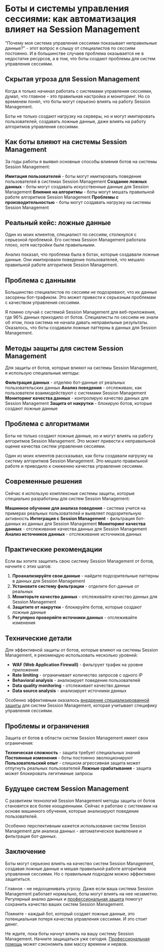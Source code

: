 # Боты и системы управления сессиями: как автоматизация влияет на Session Management

"Почему моя система управления сессиями показывает неправильные данные?" - этот вопрос я слышу от специалистов по сессиям постоянно. И в большинстве случаев проблема оказывается не в недостатке ресурсов, а в том, что боты создают проблемы для систем управления сессиями.

## Скрытая угроза для Session Management

Когда я только начинал работать с системами управления сессиями, думал, что главное - это правильная настройка и мониторинг. Но со временем понял, что боты могут серьезно влиять на работу Session Management.

Боты не только создают нагрузку на серверы, но и могут имитировать пользователей, создавать ложные данные, даже влиять на работу алгоритмов управления сессиями.

## Как боты влияют на системы Session Management

За годы работы я выявил основные способы влияния ботов на системы Session Management:

**Имитация пользователей** - боты могут имитировать поведение пользователей в системах Session Management
**Создание ложных данных** - боты могут создавать искусственные данные для Session Management
**Влияние на алгоритмы** - боты могут мешать правильной работе алгоритмов Session Management
**Проблемы с производительностью** - боты могут создавать нагрузку на системы Session Management

## Реальный кейс: ложные данные

Один из моих клиентов, специалист по сессиям, столкнулся с серьезной проблемой. Его система Session Management работала плохо, хотя настройки были правильными.

Анализ показал, что проблема была в ботах, которые создавали ложные данные. Они имитировали поведение пользователей, что мешало правильной работе алгоритмов Session Management.

## Проблема с данными

Большинство специалистов по сессиям не подозревают, что их данные засорены бот-трафиком. Это может привести к серьезным проблемам с качеством управления сессиями.

Я помню случай с системой Session Management для веб-приложения, где 96% данных приходило от ботов. Специалисты по сессиям не знали об этом, пока система не начала давать неправильные результаты. Оказалось, что боты создавали ложные паттерны в данных для Session Management.

## Методы защиты для систем Session Management

Для защиты от ботов, которые влияют на системы Session Management, я использую специальные методы:

**Фильтрация данных** - отделяю бот-данные от реальных пользовательских данных
**Анализ поведения** - отслеживаю, как пользователи взаимодействуют с системами Session Management
**Мониторинг качества данных** - контролирую качество данных для Session Management
**Защита от накрутки** - блокирую ботов, которые создают ложные данные

## Проблема с алгоритмами

Боты не только создают ложные данные, но и могут влиять на работу алгоритмов Session Management. Это может привести к неправильной оценке качества систем управления сессиями.

Один из моих клиентов рассказывал, как боты создавали нагрузку на систему алгоритмов Session Management. Это мешало правильной работе и приводило к снижению качества управления сессиями.

## Современные решения

Сейчас я использую комплексные системы защиты, которые специально разработаны для систем Session Management:

**Машинное обучение для анализа поведения** - система учится на примерах реальных пользователей и выявляет подозрительную активность
**Интеграция с Session Management** - фильтрация бот-данных из данных для Session Management
**Мониторинг качества данных** - отслеживание качества данных для Session Management
**Анализ источников данных** - отслеживание источников данных

## Практические рекомендации

Если вы хотите защитить свою систему Session Management от ботов, начните с этих шагов:

1. **Проанализируйте свои данные** - найдите подозрительные паттерны в данных для Session Management
2. **Установите систему фильтрации** - отделите бот-данные от реальных
3. **Мониторьте качество данных** - отслеживайте качество данных для Session Management
4. **Защитите от накрутки** - блокируйте ботов, которые создают ложные данные
5. **Регулярно проверяйте источники данных** - отслеживайте изменения

## Технические детали

Для эффективной защиты от ботов, которые влияют на системы Session Management, я рекомендую использовать несколько уровней:

- **WAF (Web Application Firewall)** - фильтрует трафик на уровне приложения
- **Rate limiting** - ограничивает количество запросов с одного IP
- **Behavioral analysis** - анализирует поведение пользователей
- **Data quality monitoring** - отслеживает качество данных
- **Data source analysis** - анализирует источники данных

Особенно эффективным оказалось [внедрение специализированной защиты](https://progaem.com/ustanovka-antibота-usluga-po-zashhite-ot-botов-vashih-sajtов-na-различных-cms-системах.html) для систем Session Management, которая учитывает специфику управления сессиями.

## Проблемы и ограничения

Защита от ботов в области систем Session Management имеет свои ограничения:

**Техническая сложность** - защита требует специальных знаний
**Постоянные изменения** - боты постоянно эволюционируют
**Пользовательский опыт** - слишком агрессивная защита может отпугнуть реальных пользователей
**Ложные срабатывания** - защита может блокировать легитимные запросы

## Будущее систем Session Management

С развитием технологий Session Management методы защиты от ботов становятся все более изощренными. Сейчас я работаю с системами на основе машинного обучения, которые анализируют поведение пользователей.

Особенно перспективным кажется использование систем Session Management для анализа данных - автоматическое выявление и фильтрация бот-данных.

## Заключение

Боты могут серьезно влиять на качество систем Session Management, создавая ложные данные и мешая правильной работе алгоритмов управления сессиями. Но с правильным подходом можно эффективно защититься.

Главное - не недооценивать угрозу. Даже если ваша система Session Management работает нормально, боты могут влиять на нее незаметно. Регулярный анализ данных и [профессиональная защита](https://progaem.com/ustanovka-antibота-usluga-po-zashhite-ot-botов-vashih-sajtов-na-различных-cms-системах.html) помогут сохранить качество ваших систем Session Management.

Помните - каждый бот, который создает ложные данные, это потенциальная потеря качества управления сессиями. И это стоит денег.

Не ждите, пока боты начнут влиять на вашу систему Session Management. Начните защищаться уже сегодня. [Профессиональная помощь](https://progaem.com/ustanovka-antibота-usluga-po-zashhite-ot-botов-vashih-sajtов-na-различных-cms-системах.html) может сэкономить вам массу времени и нервов.
